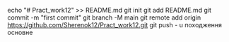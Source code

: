 echo "# Pract_work12" >> README.md 
git init 
git add README.md 
git commit -m "first commit" 
git branch -M main 
git remote add origin https://github.com/Sherenok12/Pract_work12.git
 git push - u походження основне
